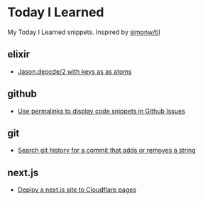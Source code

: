 # Today I Learned

My Today I Learned snippets. Inspired by [simonw/til](https://github.com/simonw/til)

## elixir

* [Jason.deocde/2 with keys as as atoms](elixir/jason-decode-with-keys-as-atoms.md)

## github

* [Use permalinks to display code snippets in Github Issues](https://github.com/msmithstubbs/til/blob/main/github/use-permalinks-for-code-snippets.markdown)

## git
* [Search git history for a commit that adds or removes a string](https://github.com/msmithstubbs/til/blob/main/search-git-history-for-a-commit-that-adds-or-removes-a-string.markdown)

## next.js
* [Deploy a next.js site to Cloudflare pages](nextjs/deploy-a-nextjs-site-to-cloudflare-pages.markdown)
